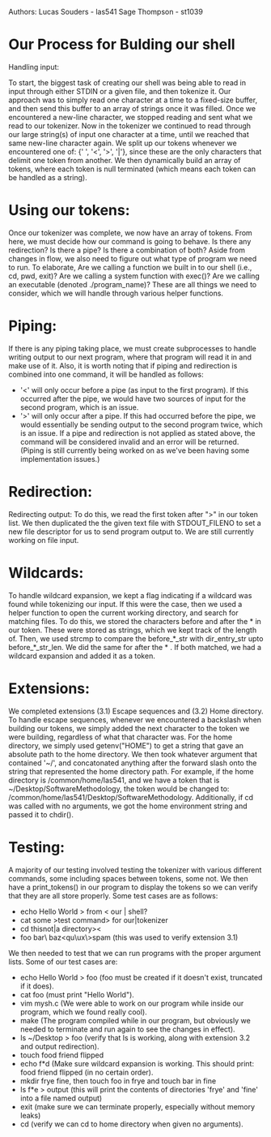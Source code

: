 Authors: 
	Lucas Souders - las541
	Sage Thompson - st1039


Our Process for Bulding our shell
=======================================================================================================
Handling input:

To start, the biggest task of creating our shell was being able to read in input through either STDIN
or a given file, and then tokenize it. Our approach was to simply read one character at a time to a 
fixed-size buffer, and then send this buffer to an array of strings once it was filled. Once we 
encountered a new-line character, we stopped reading and sent what we read to our tokenizer. Now in 
the tokenizer we continued to read through our large string(s) of input one character at a time, until
we reached that same new-line character again. We split up our tokens whenever we encountered one of:
{' ', '<', '>', '|'}, since these are the only characters that delimit one token from another. We then
dynamically build an array of tokens, where each token is null terminated (which means each token can
be handled as a string).

Using our tokens:
=========================================================================================================
Once our tokenizer was complete, we now have an array of tokens. From here, we must decide how our 
command is going to behave. Is there any redirection? Is there a pipe? Is there a combination of both?
Aside from changes in flow, we also need to figure out what type of program we need to run. To elaborate,
Are we calling a function we built in to our shell (i.e., cd, pwd, exit)? Are we calling a system function
with exec()? Are we calling an executable (denoted ./program\_name)? These are all things we need to
consider, which we will handle through various helper functions.

Piping:
=========================================================================================================
If there is any piping taking place, we must create subprocesses to handle writing output to our next
program, where that program will read it in and make use of it. Also, it is worth noting that if piping
and redirection is combined into one command, it will be handled as follows:
- '<' will only occur before a pipe (as input to the first program). If this occurred after the
	pipe, we would have two sources of input for the second program, which is an issue.
- '>' will only occur after a pipe. If this had occurred before the pipe, we would essentially 
	be sending output to the second program twice, which is an issue.
If a pipe and redirection is not applied as stated above, the command will be considered invalid and 
an error will be returned.
(Piping is still currently being worked on as we've been having some implementation issues.)

Redirection:
=========================================================================================================
Redirecting output: To do this, we read the first token after ">" in our token list. We then duplicated
the the given text file with STDOUT\_FILENO to set a new file descriptor for us to send program output
to. We are still currently working on file input. 

Wildcards:
=========================================================================================================
To handle wildcard expansion, we kept a flag indicating if a wildcard was found while tokenizing our 
input. If this were the case, then we used a helper function to open the current working directory, and
search for matching files. To do this, we stored the characters before and after the * in our token. These
were stored as strings, which we kept track of the length of. Then, we used strcmp to compare the 
before_\*_str with dir\_entry\_str upto before\_\*\_str\_len. We did the same for after the * . If both 
matched, we had a wildcard expansion and added it as a token. 

Extensions:
=========================================================================================================
We completed extensions (3.1) Escape sequences and (3.2) Home directory. To handle escape sequences,
whenever we encountered a backslash when building our tokens, we simply added the next character to the
token we were building, regardless of what that character was. For the home directory, we simply used
getenv("HOME") to get a string that gave an absolute path to the home directory. We then took whatever 
argument that contained '~/', and concatonated anything after the forward slash onto the string that
represented the home directory path. For example, if the home directory is /common/home/las541, and we
have a token that is ~/Desktop/SoftwareMethodology, the token would be changed to:
/common/home/las541/Desktop/SoftwareMethodology. Additionally, if cd was called with no arguments,
we got the home environment string and passed it to chdir().

Testing:
==========================================================================================================
A majority of our testing involved testing the tokenizer with various different commands, some including 
spaces between tokens, some not. We then have a print\_tokens() in our program to display the tokens so
we can verify that they are all store properly. Some test cases are as follows:
- echo Hello World > from < our | shell?
- cat some >test command> for our|tokenizer
- cd this<is>not|a directory><
- foo bar\ baz\<qu\ux\\>spam (this was used to verify extension 3.1)

We then needed to test that we can run programs with the proper argument lists. Some of our test cases are:
- echo Hello World > foo (foo must be created if it doesn't exist, truncated if it does).
- cat foo	         (must print "Hello World").
- vim mysh.c		 (We were able to work on our program while inside our program, which we found really cool).
- make			 (The program compiled while in our program, but obviously we needed to terminate and run again
				to see the changes in effect).
- ls ~/Desktop > foo	 (verify that ls is working, along with extension 3.2 and output redirection).
- touch food friend flipped
- echo f\*d	  	 (Make sure wildcard expansion is working. This should print: food friend flipped (in no certain order).
- mkdir frye fine, then touch foo in frye and touch bar in fine 
- ls f\*e > output	 (this will print the contents of directories 'frye' and 'fine' into a file named output) 
- exit			 (make sure we can terminate properly, especially without memory leaks)
- cd			 (verify we can cd to home directory when given no arguments).

